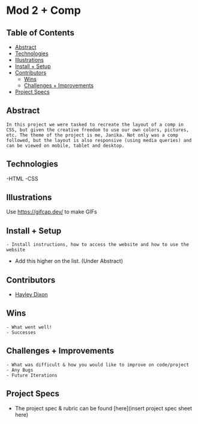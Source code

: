 

# Mod 2 + Comp



## Table of Contents
  - [Abstract](#abstract)
  - [Technologies](#technologies)
  - [Illustrations](#illustrations)
  - [Install + Setup](#set-up)
  - [Contributors](#contributors)
	- [Wins](#wins)
	- [Challenges + Improvements](#challenges-+-Improvements)
  - [Project Specs](#project-specs)

## Abstract
	In this project we were tasked to recreate the layout of a comp in CSS, but given the creative freedom to use our own colors, pictures, etc. The theme of the project is me, Janika. Not only was a comp followed, but the layout is also responsive (using media queries) and can be viewed on mobile, tablet and desktop.

## Technologies
  -HTML
  -CSS



## Illustrations

Use https://gifcap.dev/ to make GIFs


## Install + Setup
	- Install instructions, how to access the website and how to use the website
  - Add this higher on the list. (Under Abstract)


## Contributors
  - [Hayley Dixon](https://github.com/hheyhhay)

## Wins
	- What went well!
	- Successes

## Challenges + Improvements
	- What was difficult & how you would like to improve on code/project
	- Any Bugs
	- Future Iterations


## Project Specs
  - The project spec & rubric can be found [here](insert project spec sheet here)
